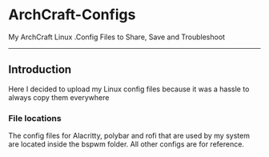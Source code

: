 # ArchCraft-Configs
My ArchCraft Linux .Config Files to Share, Save and Troubleshoot

----

## Introduction

Here I decided to upload my Linux config files because it was a hassle to always copy them everywhere

### File locations

The config files for Alacritty, polybar and rofi that are used by my system are located inside the bspwm folder. All other configs are for reference.
